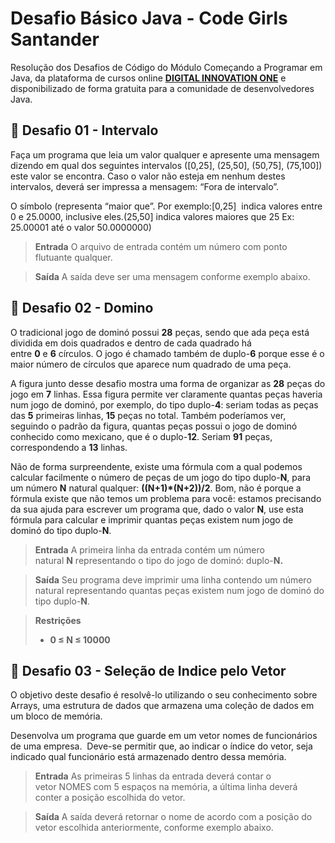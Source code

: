 # Desafio Básico Java - Code Girls Santander

Resolução dos Desafios de Código do Módulo Começando a Programar em Java, da plataforma de cursos online **[DIGITAL INNOVATION ONE](https://dio.me/sign-up?ref=5ELSE53ECK)** e disponibilizado de forma gratuita para a comunidade de desenvolvedores Java.

## 🔸 Desafio 01 - Intervalo
Faça um programa que leia um valor qualquer e apresente uma mensagem dizendo em qual dos seguintes intervalos ([0,25], (25,50], (50,75], (75,100]) este valor se encontra. 
Caso o valor não esteja em nenhum destes intervalos, deverá ser impressa a mensagem: “Fora de intervalo”.

O símbolo (representa “maior que”. Por exemplo:[0,25]  indica valores entre 0 e 25.0000, inclusive eles.(25,50] indica valores maiores que 25 Ex: 25.00001 até o valor 50.0000000)

> **Entrada**
> O arquivo de entrada contém um número com ponto flutuante qualquer.

> **Saída**
> A saída deve ser uma mensagem conforme exemplo abaixo.

## 🔸 Desafio 02 - Domino
O tradicional jogo de dominó possui **28** peças, sendo que ada peça está dividida em dois quadrados e dentro de cada quadrado há entre **0** e **6** círculos. 
O jogo é chamado também de duplo-**6** porque esse é o maior número de círculos que aparece num quadrado de uma peça.

A figura junto desse desafio mostra uma forma de organizar as **28** peças do jogo em **7** linhas. 
Essa figura permite ver claramente quantas peças haveria num jogo de dominó, por exemplo, do tipo duplo-**4**: seriam todas as peças das **5** primeiras linhas, **15** peças no total. Também poderíamos ver, seguindo o padrão da figura, quantas peças possui o jogo de dominó conhecido como mexicano, que é o duplo-**12**. Seriam **91** peças, correspondendo a **13** linhas.

Não de forma surpreendente, existe uma fórmula com a qual podemos calcular facilmente o número de peças de um jogo do tipo duplo-**N**, para um número **N** natural qualquer: **((N+1)*(N+2))/2**. 
Bom, não é porque a fórmula existe que não temos um problema para você: estamos precisando da sua ajuda para escrever um programa que, dado o valor **N**, use esta fórmula para calcular e imprimir quantas peças existem num jogo de dominó do tipo duplo-**N**.

> **Entrada**
> A primeira linha da entrada contém um número natural **N** representando o tipo do jogo de dominó: duplo-**N.**

> **Saída**
> Seu programa deve imprimir uma linha contendo um número natural representando quantas peças existem num jogo de dominó do tipo duplo-**N**.

> **Restrições**
> - **0 ≤ N ≤ 10000**

## 🔸 Desafio 03 - Seleção de Indice pelo Vetor
O objetivo deste desafio é resolvê-lo utilizando o seu conhecimento sobre Arrays, uma estrutura de dados que armazena uma coleção de dados em um bloco de memória.

Desenvolva um programa que guarde em um vetor nomes de funcionários de uma empresa.  
Deve-se permitir que, ao indicar o índice do vetor, seja indicado qual funcionário está armazenado dentro dessa memória.

> **Entrada**
> As primeiras 5 linhas da entrada deverá contar o vetor NOMES com 5 espaços na memória, a última linha deverá conter a posição escolhida do vetor.

> **Saída**
> A saída deverá retornar o nome de acordo com a posição do vetor escolhida anteriormente, conforme exemplo abaixo.


